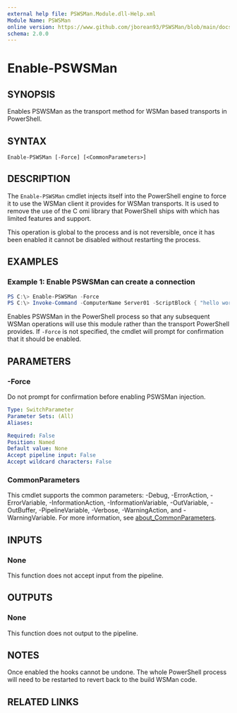 ```yaml
---
external help file: PSWSMan.Module.dll-Help.xml
Module Name: PSWSMan
online version: https://www.github.com/jborean93/PSWSMan/blob/main/docs/en-US/Enable-PSWSMan.md
schema: 2.0.0
---
```


# Enable-PSWSMan

## SYNOPSIS
Enables PSWSMan as the transport method for WSMan based transports in PowerShell.

## SYNTAX

```
Enable-PSWSMan [-Force] [<CommonParameters>]
```

## DESCRIPTION
The `Enable-PSWSMan` cmdlet injects itself into the PowerShell engine to force it to use the WSMan client it provides for WSMan transports.
It is used to remove the use of the C omi library that PowerShell ships with which has limited features and support.

This operation is global to the process and is not reversible, once it has been enabled it cannot be disabled without restarting the process.

## EXAMPLES

### Example 1: Enable PSWSMan can create a connection
```powershell
PS C:\> Enable-PSWSMan -Force
PS C:\> Invoke-Command -ComputerName Server01 -ScriptBlock { "hello world!" }
```

Enables PSWSMan in the PowerShell process so that any subsequent WSMan operations will use this module rather than the transport PowerShell provides.
If `-Force` is not specified, the cmdlet will prompt for confirmation that it should be enabled.

## PARAMETERS

### -Force
Do not prompt for confirmation before enabling PSWSMan injection.

```yaml
Type: SwitchParameter
Parameter Sets: (All)
Aliases:

Required: False
Position: Named
Default value: None
Accept pipeline input: False
Accept wildcard characters: False
```

### CommonParameters
This cmdlet supports the common parameters: -Debug, -ErrorAction, -ErrorVariable, -InformationAction, -InformationVariable, -OutVariable, -OutBuffer, -PipelineVariable, -Verbose, -WarningAction, and -WarningVariable. For more information, see [about_CommonParameters](http://go.microsoft.com/fwlink/?LinkID=113216).

## INPUTS

### None
This function does not accept input from the pipeline.

## OUTPUTS

### None
This function does not output to the pipeline.

## NOTES
Once enabled the hooks cannot be undone.
The whole PowerShell process will need to be restarted to revert back to the build WSMan code.

## RELATED LINKS
